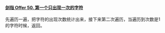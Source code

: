 #### [剑指 Offer 50. 第一个只出现一次的字符](https://leetcode.cn/problems/di-yi-ge-zhi-chu-xian-yi-ci-de-zi-fu-lcof/)

先遍历一遍，把字符的出现次数统计出来，接下来第二次遍历，当遍历到次数是1的字符时候，返回。
